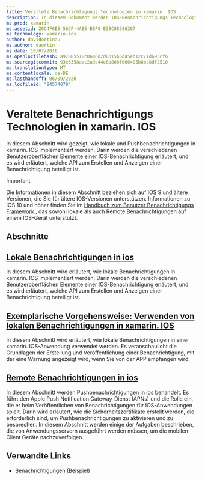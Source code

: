 ```yaml
---
title: Veraltete Benachrichtigungs Technologien in xamarin. IOS
description: In diesem Dokument werden IOS-Benachrichtigungs Technologien beschrieben, die für das in ios 10 eingeführte Framework für Benutzer Benachrichtigungen veraltet sind.
ms.prod: xamarin
ms.assetid: 20C4F6E5-56DF-4A85-BBF0-E38C88586307
ms.technology: xamarin-ios
author: davidortinau
ms.author: daortin
ms.date: 10/07/2016
ms.openlocfilehash: a97885518c0646d2d8315b5da5eb12c71d693cf6
ms.sourcegitcommit: 93e6358aac2ade44e8b800f066405b8bc8df2510
ms.translationtype: MT
ms.contentlocale: de-DE
ms.lasthandoff: 06/09/2020
ms.locfileid: "84574079"
---
```

# <a name="deprecated-notification-technologies-in-xamarinios"></a>Veraltete Benachrichtigungs Technologien in xamarin. IOS

In diesem Abschnitt wird gezeigt, wie lokale und Pushbenachrichtigungen in xamarin. IOS implementiert werden. Darin werden die verschiedenen Benutzeroberflächen Elemente einer IOS-Benachrichtigung erläutert, und es wird erläutert, welche API zum Erstellen und Anzeigen einer Benachrichtigung beteiligt ist.

> [!IMPORTANT]
> Die Informationen in diesem Abschnitt beziehen sich auf IOS 9 und ältere Versionen, die Sie für ältere IOS-Versionen unterstützen. Informationen zu IOS 10 und höher finden Sie im [Handbuch zum Benutzer Benachrichtigungs Framework](~/ios/platform/user-notifications/index.md) , das sowohl lokale als auch Remote Benachrichtigungen auf einem IOS-Gerät unterstützt.

## <a name="sections"></a>Abschnitte

<a name="Local Notifications In iOS"></a>

## <a name="local-notifications-in-ios"></a>[Lokale Benachrichtigungen in ios](local-notifications-in-ios.md)

In diesem Abschnitt wird erläutert, wie lokale Benachrichtigungen in xamarin. IOS implementiert werden. Darin werden die verschiedenen Benutzeroberflächen Elemente einer IOS-Benachrichtigung erläutert, und es wird erläutert, welche API zum Erstellen und Anzeigen einer Benachrichtigung beteiligt ist.

<a name="Local Notifications Walkthrough"></a>

## <a name="walkthrough---using-local-notifications-in-xamarinios"></a>[Exemplarische Vorgehensweise: Verwenden von lokalen Benachrichtigungen in xamarin. IOS](local-notifications-in-ios-walkthrough.md)

In diesem Abschnitt wird erläutert, wie lokale Benachrichtigungen in einer xamarin. IOS-Anwendung verwendet werden. Es veranschaulicht die Grundlagen der Erstellung und Veröffentlichung einer Benachrichtigung, mit der eine Warnung angezeigt wird, wenn Sie von der APP empfangen wird.

<a name="Remote Notifications In iOS"></a>

## <a name="remote-notifications-in-ios"></a>[Remote Benachrichtigungen in ios](remote-notifications-in-ios.md)

In diesem Abschnitt werden Pushbenachrichtigungen in ios behandelt. Es führt den Apple Push Notification Gateway-Dienst (APNs) und die Rolle ein, die er beim Veröffentlichen von Benachrichtigungen für IOS-Anwendungen spielt. Darin wird erläutert, wie die Sicherheitszertifikate erstellt werden, die erforderlich sind, um Pushbenachrichtigungen zu aktivieren und zu besprechen. In diesem Abschnitt werden einige der Aufgaben beschrieben, die von Anwendungsservern ausgeführt werden müssen, um die mobilen Client Geräte nachzuverfolgen.

## <a name="related-links"></a>Verwandte Links

- [Benachrichtigungen (Beispiel)](https://docs.microsoft.com/samples/xamarin/ios-samples/notifications)
